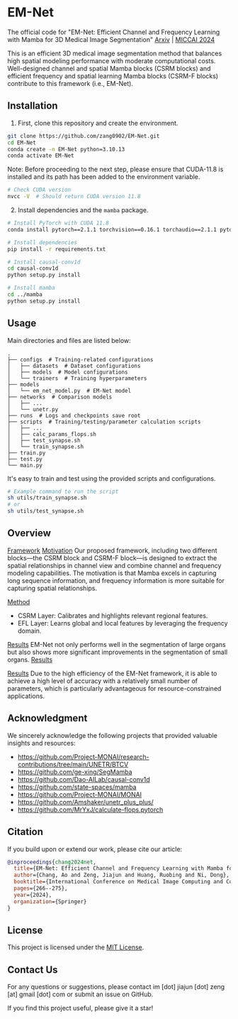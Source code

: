 # EM-Net

The official code for "EM-Net: Efficient Channel and Frequency Learning with Mamba for 3D Medical Image Segmentation" [Arxiv](https://arxiv.org/abs/2409.17675) | [MICCAI 2024](https://papers.miccai.org/miccai-2024/paper/1923_paper.pdf)

This is an efficient 3D medical image segmentation method that balances high spatial modeling performance with moderate computational costs. Well-designed channel and spatial Mamba blocks (CSRM blocks) and efficient frequency and spatial learning Mamba blocks (CSRM-F blocks) contribute to this framework (i.e., EM-Net).

## Installation

1. First, clone this repository and create the environment.

```bash
git clone https://github.com/zang0902/EM-Net.git
cd EM-Net
conda create -n EM-Net python=3.10.13
conda activate EM-Net
```

Note: Before proceeding to the next step, please ensure that CUDA-11.8 is installed and its path has been added to the environment variable.

```bash
# Check CUDA version
nvcc -V  # Should return CUDA version 11.8
```

2. Install dependencies and the `mamba` package.

```bash
# Install PyTorch with CUDA 11.8
conda install pytorch==2.1.1 torchvision==0.16.1 torchaudio==2.1.1 pytorch-cuda=11.8 -c pytorch -c nvidia

# Install dependencies
pip install -r requirements.txt

# Install causal-conv1d
cd causal-conv1d
python setup.py install

# Install mamba
cd ../mamba
python setup.py install
```

## Usage

Main directories and files are listed below:

```
.
├── configs  # Training-related configurations
│   ├── datasets  # Dataset configurations
│   ├── models  # Model configurations
│   └── trainers  # Training hyperparameters
├── models  
│   └── em_net_model.py  # EM-Net model
├── networks  # Comparison models
│   ├── ...
│   └── unetr.py
├── runs  # Logs and checkpoints save root
├── scripts  # Training/testing/parameter calculation scripts
│   ├── ...
│   ├── calc_params_flops.sh
│   ├── test_synapse.sh
│   └── train_synapse.sh
├── train.py  
├── test.py  
└── main.py  
```

It's easy to train and test using the provided scripts and configurations.

```bash
# Example command to run the script
sh utils/train_synapse.sh
# or
sh utils/test_synapse.sh
```

## Overview

[Framework](./assets/framework.png "The EM-Net framework")
[Motivation](./assets/motivation.png "The EM-Net layers motivation")
Our proposed framework, including two different blocks—the CSRM block and CSRM-F block—is designed to extract the spatial relationships in channel view and combine channel and frequency modeling capabilities. The motivation is that Mamba excels in capturing long sequence information, and frequency information is more suitable for capturing spatial relationships.

[Method](./assets/layer.png "The EM-Net layer architecture")

- CSRM Layer:
  Calibrates and highlights relevant regional features.
- EFL Layer:
  Learns global and local features by leveraging the frequency domain.

[Results](./assets/result.png "The EM-Net visualization results")
EM-Net not only performs well in the segmentation of large organs but also shows more significant improvements in the segmentation of small organs.
[Results](./assets/comparison.png "The EM-Net quantitative results")

[Results](./assets/ablation.png "The EM-Net ablation study results")
Due to the high efficiency of the EM-Net framework, it is able to achieve a high level of accuracy with a relatively small number of parameters, which is particularly advantageous for resource-constrained applications.

## Acknowledgment

We sincerely acknowledge the following projects that provided valuable insights and resources:

- https://github.com/Project-MONAI/research-contributions/tree/main/UNETR/BTCV
- https://github.com/ge-xing/SegMamba
- https://github.com/Dao-AILab/causal-conv1d
- https://github.com/state-spaces/mamba
- https://github.com/Project-MONAI/MONAI
- https://github.com/Amshaker/unetr_plus_plus/
- https://github.com/MrYxJ/calculate-flops.pytorch

## Citation

If you build upon or extend our work, please cite our article:

```bibtex
@inproceedings{chang2024net,
  title={EM-Net: Efficient Channel and Frequency Learning with Mamba for 3D Medical Image Segmentation},
  author={Chang, Ao and Zeng, Jiajun and Huang, Ruobing and Ni, Dong},
  booktitle={International Conference on Medical Image Computing and Computer-Assisted Intervention},
  pages={266--275},
  year={2024},
  organization={Springer}
}
```

## License

This project is licensed under the [MIT License](LICENSE).

## Contact Us

For any questions or suggestions, please contact im [dot] jiajun [dot] zeng [at] gmail [dot] com or submit an issue on GitHub.

If you find this project useful, please give it a star!
